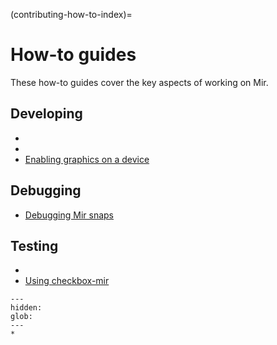 (contributing-how-to-index)=

# How-to guides

These how-to guides cover the key aspects of working on Mir.

## Developing

- [](howto-contribute)
- [](how-to-update-symbols-maps)
- [Enabling graphics on a device](how-to-enable-graphics-for-snaps-on-a-device)

## Debugging

- [Debugging Mir snaps](how-to-debug-mir-snaps)

## Testing

- [](how-to-test-mir-for-a-release)
- [Using checkbox-mir](how-to-use-checkbox-mir)

```{toctree}
---
hidden:
glob:
---
*
```
